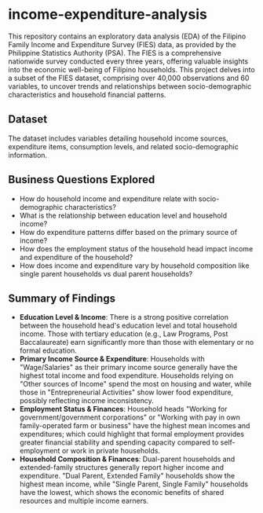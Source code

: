 # income-expenditure-analysis

This repository contains an exploratory data analysis (EDA) of the Filipino Family Income and Expenditure Survey (FIES) data, as provided by the Philippine Statistics Authority (PSA). The FIES is a comprehensive nationwide survey conducted every three years, offering valuable insights into the economic well-being of Filipino households. This project delves into a subset of the FIES dataset, comprising over 40,000 observations and 60 variables, to uncover trends and relationships between socio-demographic characteristics and household financial patterns.

## Dataset

The dataset includes variables detailing household income sources, expenditure items, consumption levels, and related socio-demographic information.

## Business Questions Explored

* How do household income and expenditure relate with socio-demographic characteristics?
* What is the relationship between education level and household income?
* How do expenditure patterns differ based on the primary source of income?
* How does the employment status of the household head impact income and expenditure of the household?
* How does income and expenditure vary by household composition like single parent households vs dual parent households?

## Summary of Findings

* **Education Level & Income**: There is a strong positive correlation between the household head's education level and total household income. Those with tertiary education (e.g., Law Programs, Post Baccalaureate) earn significantly more than those with elementary or no formal education.
* **Primary Income Source & Expenditure**: Households with "Wage/Salaries" as their primary income source generally have the highest total income and food expenditure. Households relying on "Other sources of Income" spend the most on housing and water, while those in "Entrepreneurial Activities" show lower food expenditure, possibly reflecting income inconsistency.
* **Employment Status & Finances**: Household heads "Working for government/government corporations" or "Working with pay in own family-operated farm or business" have the highest mean incomes and expenditures; which could highlight that formal employment provides greater financial stability and spending capacity compared to self-employment or work in private households.
* **Household Composition & Finances**: Dual-parent households and extended-family structures generally report higher income and expenditure. "Dual Parent, Extended Family" households show the highest mean income, while "Single Parent, Single Family" households have the lowest, which shows the economic benefits of shared resources and multiple income earners.
